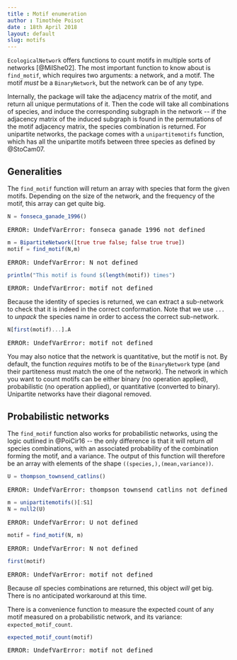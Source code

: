 ```yaml
---
title : Motif enumeration
author : Timothée Poisot
date : 18th April 2018
layout: default
slug: motifs
---
```





`EcologicalNetwork` offers functions to count motifs in multiple sorts of
networks [@MilShe02]. The most important function to know about is `find_motif`,
which requires two arguments: a network, and a motif. The motif *must* be a
`BinaryNetwork`, but the network can be of any type.

Internally, the package will take the adjacency matrix of the motif, and return
all unique permutations of it. Then the code will take all combinations of
species, and induce the corresponding subgraph in the network -- if the
adjacency matrix of the induced subgraph is found in the permutations of the
motif adjacency matrix, the species combination is returned. For unipartite
networks, the package comes with a `unipartitemotifs` function, which has all
the unipartite motifs between three species as defined by @StoCam07.

## Generalities

The `find_motif` function will return an array with species that form the
given motifs. Depending on the size of the network, and the frequency of the
motif, this array can get quite big.

````julia
N = fonseca_ganade_1996()
````


<pre class="julia-error">
ERROR: UndefVarError: fonseca_ganade_1996 not defined
</pre>


````julia
m = BipartiteNetwork([true true false; false true true])
motif = find_motif(N,m)
````


<pre class="julia-error">
ERROR: UndefVarError: N not defined
</pre>


````julia
println("This motif is found $(length(motif)) times")
````


<pre class="julia-error">
ERROR: UndefVarError: motif not defined
</pre>




Because the identity of species is returned, we can extract a sub-network to
check that it is indeed in the correct conformation. Note that we use `...`
to *unpack* the species name in order to access the correct sub-network.

````julia
N[first(motif)...].A
````


<pre class="julia-error">
ERROR: UndefVarError: motif not defined
</pre>




You may also notice that the network is quantitative, but the motif is not.
By default, the function *requires* motifs to be of the `BinaryNetwork` type
(and their partiteness must match the one of the network). The network in
which you want to count motifs can be either binary (no operation applied),
probabilistic (no operation applied), or quantitative (converted to binary).
Unipartite networks have their diagonal removed.

## Probabilistic networks

The `find_motif` function also works for probabilistic networks, using the logic
outlined in @PoiCir16 -- the only difference is that it will return *all*
species combinations, with an associated probability of the combination forming
the motif, and a variance. The output of this function will therefore be an
array with elements of the shape `((species,),(mean,variance))`.

````julia
U = thompson_townsend_catlins()
````


<pre class="julia-error">
ERROR: UndefVarError: thompson_townsend_catlins not defined
</pre>


````julia
m = unipartitemotifs()[:S1]
N = null2(U)
````


<pre class="julia-error">
ERROR: UndefVarError: U not defined
</pre>


````julia
motif = find_motif(N, m)
````


<pre class="julia-error">
ERROR: UndefVarError: N not defined
</pre>


````julia
first(motif)
````


<pre class="julia-error">
ERROR: UndefVarError: motif not defined
</pre>




Because *all* species combinations are returned, this object *will* get big.
There is no anticipated workaround at this time.

There is a convenience function to measure the expected count of any motif
measured on a probabilistic network, and its variance:
`expected_motif_count`.

````julia
expected_motif_count(motif)
````


<pre class="julia-error">
ERROR: UndefVarError: motif not defined
</pre>

